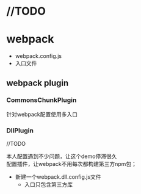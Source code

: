 # //TODO
# webpack 
- webpack.config.js
- 入口文件

## webpack plugin

### CommonsChunkPlugin
针对webpack配置使用多入口

### DllPlugin
//TODO

本人配置遇到不少问题，让这个demo停滞很久  
配置插件，让webpack不用每次都构建第三方npm包；

- 新建一个webpack.dll.config.js文件
    - 入口只包含第三方库


